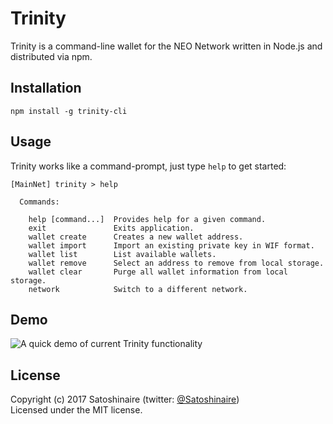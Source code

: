 Trinity
=======

Trinity is a command-line wallet for the NEO Network written in Node.js and distributed via npm.

## Installation

```
npm install -g trinity-cli
```

## Usage

Trinity works like a command-prompt, just type `help` to get started:

```
[MainNet] trinity > help

  Commands:

    help [command...]  Provides help for a given command.
    exit               Exits application.
    wallet create      Creates a new wallet address.
    wallet import      Import an existing private key in WIF format.
    wallet list        List available wallets.
    wallet remove      Select an address to remove from local storage.
    wallet clear       Purge all wallet information from local storage.
    network            Switch to a different network.
```

## Demo

![A quick demo of current Trinity functionality](https://i.imgur.com/OCU2eVi.gif)

## License

Copyright (c) 2017 Satoshinaire (twitter: [@Satoshinaire](https://twitter.com/Satoshinaire))  
Licensed under the MIT license.
